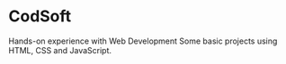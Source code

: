 # CodSoft
Hands-on experience with Web Development
Some basic projects using HTML, CSS and JavaScript. 
